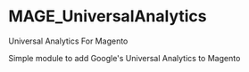 MAGE_UniversalAnalytics
=======================

Universal Analytics For Magento 

Simple module to add Google's Universal Analytics to Magento
